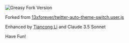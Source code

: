 ![Greasy Fork Version](https://img.shields.io/greasyfork/v/518867?style=flat&logo=greasyfork)

Forked from [13xforever/twitter-auto-theme-switch.user.js](https://gist.github.com/13xforever/a33541b685d9e17ae61bc479eab4580b)

Enhanced by [Tiancong Li](https://github.com/TiancongLx) and Claude 3.5 Sonnet

Have Fun!
